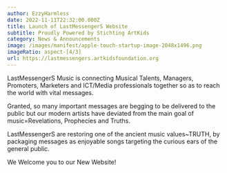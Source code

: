 ```yaml
---
author: EzzyHarmless
date: 2022-11-11T22:32:00.000Z
title: Launch of LastMessengerS Website
subtitle: Proudly Powered by Stichting ArtKids
category: News & Announcements
image: /images/manifest/apple-touch-startup-image-2048x1496.png
imageRatio: aspect-[4/3]
url: https://lastmessengers.artkidsfoundation.org
---
```

LastMessengerS Music is connecting Musical Talents, Managers, Promoters, Marketers and ICT/Media professionals together so as to reach the world with vital messages.

Granted, so many important messages are begging to be delivered to the public but our modern artists have deviated from the main goal of music=Revelations, Prophecies and Truths.

LastMessengerS are restoring one of the ancient music values~TRUTH, by packaging messages as enjoyable songs targeting the curious ears of the general public.

We Welcome you to our New Website!